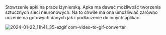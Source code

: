 Stowrzenie apki na prace iżynierską. Apka ma dawać możliwość tworzenia sztucznych sieci neuronowych. Na to chwile ma ona umożliwiać zarówno uczenie na gotowych danych jak i podłaczenie do innych aplikac


![2024-01-22_11h41_35-ezgif com-video-to-gif-converter](https://github.com/piotrhaleza/NeuralNetworkBuilder/assets/110109614/fa1c223b-c49b-4731-b951-a3179f822724)

